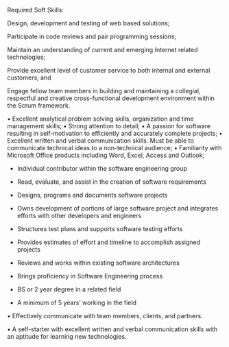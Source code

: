 Required Soft Skills:

Design, development and testing of web based solutions;

Participate in code reviews and pair programming sessions;

Maintain an understanding of current and emerging Internet related technologies;

Provide excellent level of customer service to both internal and external customers; and

Engage fellow team members in building and maintaining a collegial, respectful and creative cross-functional development environment within the Scrum framework.

•	Excellent analytical problem solving skills, organization and time management skills;
•	Strong attention to detail;
•	A passion for software resulting in self-motivation to efficiently and accurately complete projects;
•	Excellent written and verbal communication skills. Must be able to communicate technical ideas to a non-technical audience;
•	Familiarity with Microsoft Office products including Word, Excel, Access and Outlook;

-	Individual contributor within the software engineering group
-	Read, evaluate, and assist in the creation of software requirements
-	Designs, programs and documents software projects
-	Owns development of portions of large software project and integrates efforts with other developers and engineers
-	Structures test plans and supports software testing efforts
-	Provides estimates of effort and timeline to accomplish assigned projects
-	Reviews and works within existing software architectures
-	Brings proficiency in Software Engineering process 

-	BS or 2 year degree in a related field
-	A minimum of 5 years’ working in the field

•	Effectively communicate with team members, clients, and partners.

•	A self-starter with excellent written and verbal communication skills with an aptitude for learning new technologies.